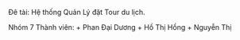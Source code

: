 Đê tài: Hệ thống Quản Lý đặt Tour du lịch.

Nhóm 7
Thành viên:
    + Phan Đại Dương
    + Hồ Thị Hồng
    + Nguyễn Thị